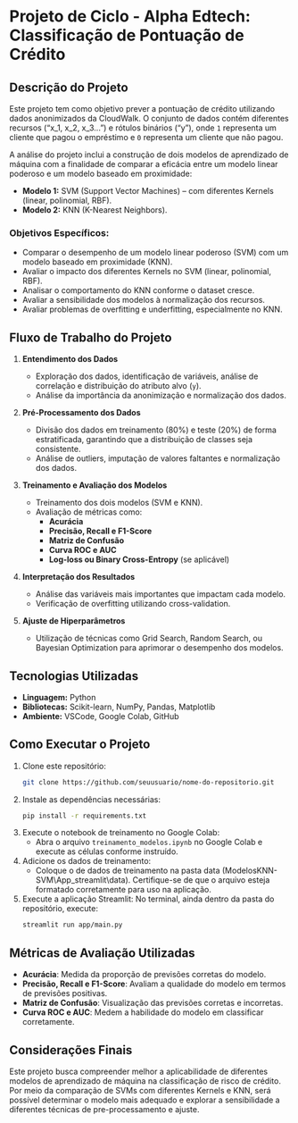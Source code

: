 # Projeto de Ciclo - Alpha Edtech: Classificação de Pontuação de Crédito

## Descrição do Projeto

Este projeto tem como objetivo prever a pontuação de crédito utilizando dados anonimizados da CloudWalk. O conjunto de dados contém diferentes recursos (“x_1, x_2, x_3...”) e rótulos binários (“y”), onde `1` representa um cliente que pagou o empréstimo e `0` representa um cliente que não pagou.

A análise do projeto inclui a construção de dois modelos de aprendizado de máquina com a finalidade de comparar a eficácia entre um modelo linear poderoso e um modelo baseado em proximidade:

- **Modelo 1:** SVM (Support Vector Machines) – com diferentes Kernels (linear, polinomial, RBF).
- **Modelo 2:** KNN (K-Nearest Neighbors).

### Objetivos Específicos:

- Comparar o desempenho de um modelo linear poderoso (SVM) com um modelo baseado em proximidade (KNN).
- Avaliar o impacto dos diferentes Kernels no SVM (linear, polinomial, RBF).
- Analisar o comportamento do KNN conforme o dataset cresce.
- Avaliar a sensibilidade dos modelos à normalização dos recursos.
- Avaliar problemas de overfitting e underfitting, especialmente no KNN.

## Fluxo de Trabalho do Projeto

1. **Entendimento dos Dados**
   - Exploração dos dados, identificação de variáveis, análise de correlação e distribuição do atributo alvo (`y`).
   - Análise da importância da anonimização e normalização dos dados.

2. **Pré-Processamento dos Dados**
   - Divisão dos dados em treinamento (80%) e teste (20%) de forma estratificada, garantindo que a distribuição de classes seja consistente.
   - Análise de outliers, imputação de valores faltantes e normalização dos dados.

3. **Treinamento e Avaliação dos Modelos**
   - Treinamento dos dois modelos (SVM e KNN).
   - Avaliação de métricas como:
     - **Acurácia**
     - **Precisão, Recall e F1-Score**
     - **Matriz de Confusão**
     - **Curva ROC e AUC**
     - **Log-loss ou Binary Cross-Entropy** (se aplicável)

4. **Interpretação dos Resultados**
   - Análise das variáveis mais importantes que impactam cada modelo.
   - Verificação de overfitting utilizando cross-validation.

5. **Ajuste de Hiperparâmetros**
   - Utilização de técnicas como Grid Search, Random Search, ou Bayesian Optimization para aprimorar o desempenho dos modelos.
     
## Tecnologias Utilizadas

- **Linguagem:** Python
- **Bibliotecas:** Scikit-learn, NumPy, Pandas, Matplotlib
- **Ambiente:** VSCode, Google Colab, GitHub

## Como Executar o Projeto

1. Clone este repositório:
   ```bash
   git clone https://github.com/seuusuario/nome-do-repositorio.git
   ```
2. Instale as dependências necessárias:
   ```bash
   pip install -r requirements.txt
   ```
3. Execute o notebook de treinamento no Google Colab:
   - Abra o arquivo `treinamento_modelos.ipynb` no Google Colab e execute as células conforme instruído.
4. Adicione os dados de treinamento:
   - Coloque o de dados de treinamento na pasta data (ModelosKNN-SVM\App_streamlit\data). Certifique-se de que o arquivo esteja formatado corretamente para uso na aplicação.  
5. Execute a aplicação Streamlit: No terminal, ainda dentro da pasta do repositório, execute:
   ```bash
   streamlit run app/main.py
   ```

## Métricas de Avaliação Utilizadas

- **Acurácia**: Medida da proporção de previsões corretas do modelo.
- **Precisão, Recall e F1-Score**: Avaliam a qualidade do modelo em termos de previsões positivas.
- **Matriz de Confusão**: Visualização das previsões corretas e incorretas.
- **Curva ROC e AUC**: Medem a habilidade do modelo em classificar corretamente.

## Considerações Finais

Este projeto busca compreender melhor a aplicabilidade de diferentes modelos de aprendizado de máquina na classificação de risco de crédito. Por meio da comparação de SVMs com diferentes Kernels e KNN, será possível determinar o modelo mais adequado e explorar a sensibilidade a diferentes técnicas de pre-processamento e ajuste.

